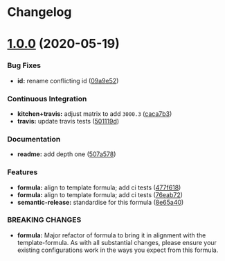 # Changelog

# [1.0.0](https://github.com/saltstack-formulas/jetbrains-webstorm-formula/compare/v0.2.0...v1.0.0) (2020-05-19)


### Bug Fixes

* **id:** rename conflicting id ([09a9e52](https://github.com/saltstack-formulas/jetbrains-webstorm-formula/commit/09a9e524af55597153edf9c7103db5bb6d787f3d))


### Continuous Integration

* **kitchen+travis:** adjust matrix to add `3000.3` ([caca7b3](https://github.com/saltstack-formulas/jetbrains-webstorm-formula/commit/caca7b3d2d351bcc50992d72bf1e58ef627addf3))
* **travis:** update travis tests ([501119d](https://github.com/saltstack-formulas/jetbrains-webstorm-formula/commit/501119de96661c38e23affecaa35795ce43f6a93))


### Documentation

* **readme:** add depth one ([507a578](https://github.com/saltstack-formulas/jetbrains-webstorm-formula/commit/507a5786ea80d4a703deb21ec9dffd59e2698288))


### Features

* **formula:** align to template formula; add ci tests ([477f618](https://github.com/saltstack-formulas/jetbrains-webstorm-formula/commit/477f618390a6978112f67cb32447b7995ebddbb1))
* **formula:** align to template formula; add ci tests ([76eab72](https://github.com/saltstack-formulas/jetbrains-webstorm-formula/commit/76eab72099ca0846bec8143a81fe5d6b239a7736))
* **semantic-release:** standardise for this formula ([8e65a40](https://github.com/saltstack-formulas/jetbrains-webstorm-formula/commit/8e65a40122f2859130d883b3483e41a1bcb4020b))


### BREAKING CHANGES

* **formula:** Major refactor of formula to bring it in alignment with the
template-formula. As with all substantial changes, please ensure your
existing configurations work in the ways you expect from this formula.
